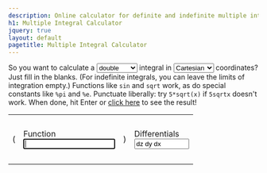 ```yaml
---
description: Online calculator for definite and indefinite multiple integrals using Cartesian, polar, cylindrical, or spherical coordinates.
h1: Multiple Integral Calculator
jquery: true
layout: default
pagetitle: Multiple Integral Calculator
---
```

<div id="calc">
  <p>
    So you want to calculate a <select id="order">
      <option value="1">single</option>
      <option value="2" selected="selected">double</option>
      <option value="3">triple</option>
      <option value="4">quadruple</option>
    </select> integral in <select id="coords">
      <option value="1">Cartesian</option>
      <option value="2">polar</option>
      <option value="3">cylindrical</option>
      <option value="4">spherical</option>
    </select> coordinates? Just fill in the blanks. (For indefinite integrals, you can leave the limits of integration empty.) Functions like <code>sin</code> and <code>sqrt</code> work, as do special constants like <code>%pi</code> and <code>%e</code>. Punctuate liberally: try <code>5*sqrt(x)</code> if <code>5sqrtx</code> doesn't work. When done, hit Enter or <a href="javascript:;" id="integrate" _target="blank">click here</a> to see the result!
  </p>
  <table class="borderless">
    <tr class="upper">
      <td class="paren" rowspan="3">(</td>
      <td>&nbsp;</td>
      <td class="paren" rowspan="3">)</td>
      <td>&nbsp;</td>
    </tr>
    <tr class="center">
      <td id="integrand">Function<br><input type="text" autofocus></td>
      <td id="differentials">Differentials<br><input type="text" style="width:110px;" value="dz dy dx"></td>
    </tr>
    <tr class="lower">
      <td>&nbsp;</td>
      <td>&nbsp;</td>
    </tr>
  </table>
</div>

<script type="text/javascript">
(function(){
var
  order = 0, // Number of integration symbols
  jacobian = '', // Jacobian to append
  example = '', // Example function
  coords = 0, // Current coordinate system
  COORDS = { // Coordinate system enum
    CARTESIAN: 1,
    POLAR: 2,
    CYLINDRICAL: 3,
    SPHERICAL: 4
  };

var settings = function() {
  var tmp = parseInt($('#order').val(), 10);
  if (order !== tmp) {
    // Update to new integral order
    order = tmp;
    switch (order) {
      case 2:
        $('#coords option[value=2]').show();
        $('#coords option[value=3], #coords option[value=4]').hide();
        break;
      case 3:
        $('#coords option[value=3], #coords option[value=4]').show();
        $('#coords option[value=2]').hide();
        break;
      default:
        $('#coords option[value!=1]').hide();
        break;
    }
    $('#coords').val(COORDS.CARTESIAN + '');
    coords = 0;
    $('.removable').remove();
    for (var i = 0; i < order; ++i) {
      $('#calc .upper').prepend('<td class="removable limit"><input type="text" style="width:3em"></td>');
      $('#calc .center').prepend('<td class="removable int">&int;</td>');
      $('#calc .lower').prepend('<td class="removable limit"><input type="text" style="width:3em"></td>');
    }
  }

  tmp = 1 * $('#coords').val();
  // Update to new coordinate system
  $('#calc table input[type=text]').val('');
  coords = tmp;
  jacobian = '';
  example = '';
  switch (coords) {
    case COORDS.CARTESIAN:
      $('#differentials input').val('dx dy dz dt'.substring(0, 3 * order - 1));
      $('#jacobian').hide();
      switch (order) {
        case 2:
          example = 'x*y^2';
          break;
        case 3:
          example = 'x + 3*y*z + z^2';
          break;
        case 4:
          example = '2*x*y + t^3';
          break;
        default:
          example = '7*x + 3';
          break;
      }
      break;
    case COORDS.POLAR:
      jacobian = '*r';
      $('#jacobian').show();
      $('#differentials input').val('dr dt');
      example = '(r + 2*t)';
      break;
    case COORDS.CYLINDRICAL:
      $('#differentials input').val('dz dr dt');
      jacobian = '*r';
      $('#jacobian').show();
      example = 'r*sin(t)';
      break;
    case COORDS.SPHERICAL:
      $('#differentials input').val('dr dt df');
      jacobian = '*(r^2)*sin(f)';
      $('#jacobian').show();
      example = '16*r*cos(f)';
      break;
    default:
      console.log('Invalid coordinate system: ' + coords);
      $('#differentials input').val('');
      $('#jacobian').hide();
      break;
  }
  $('#integrand input').prop('placeholder', example + jacobian);
};

var countSubstrings = function(haystack, needle) {
  return (haystack.match(needle) || []).length;
};

// Open Maxima tab
var submit = function() {
  var integrand = $.trim($('#integrand input').val());
  var differentials = $.trim($('#differentials input').val()).replace(/ |d/g, '');
  var $limits = $('#calc .upper input, #calc .lower input');

  // Validate inputs
  if (!integrand) {
    alert('You didn\'t enter a function to integrate!');
    return;
  }
  if (!differentials) {
    alert('You didn\'t enter any differentials!');
    return;
  }
  if (countSubstrings(integrand, /\(/g) !== countSubstrings(integrand, /\)/g)) {
    alert('Your parentheses aren\'t matched!');
    return;
  }
  if (countSubstrings(integrand, /\[/g) !== countSubstrings(integrand, /\]/g)) {
    alert('Your brackets aren\'t matched!');
    return;
  }

  // Build query string using integrand and differentials
  var query = integrand;
  for (var i = 0; i < differentials.length; ++i) {
    // Add bounds
    variable = differentials[i];
    var limitIndex = differentials.length - 1 - i;
    var upper = $.trim($('#calc .upper td:eq(' + limitIndex + ') input').val());
    var lower = $.trim($('#calc .lower td:eq(' + limitIndex + ') input').val());
    if (!upper.length !== !lower.length) {
      alert('Limits of integration for each integral must be either both empty or both filled!');
      return;
    }
    var bounds = upper && lower ? ',' + upper + ',' + lower : '';
    query = 'integrate(' + query + ',' + variable + bounds + ')';
  }
  query = 'http://maxima-online.org/index.html#?in=' + encodeURIComponent(query);

  // console.log(query);
  window.open(query, '_blank');
};

// Initialization

settings();
$('#integrand input').focus();

// Event bindings

$('#calc select').change(settings);

$('#calc input[type=text]').on('change keyup', function(e) {
  e.keyCode === 13 && submit();
});

$('#jacobian').click(function() {
  $('#integrand input').val($('#integrand input').val() + jacobian);
});

$('#integrate').click(submit);
}());
</script>

